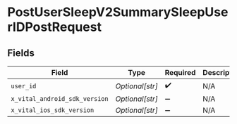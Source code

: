 # PostUserSleepV2SummarySleepUserIDPostRequest


## Fields

| Field                         | Type                          | Required                      | Description                   |
| ----------------------------- | ----------------------------- | ----------------------------- | ----------------------------- |
| `user_id`                     | *Optional[str]*               | :heavy_check_mark:            | N/A                           |
| `x_vital_android_sdk_version` | *Optional[str]*               | :heavy_minus_sign:            | N/A                           |
| `x_vital_ios_sdk_version`     | *Optional[str]*               | :heavy_minus_sign:            | N/A                           |